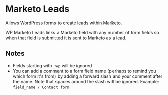 # Marketo Leads

Allows WordPress forms to create leads within Marketo.

WP Marketo Leads links a Marketo field with any number of form fields so when that field is submitted it is sent to Marketo as a lead.

## Notes

- Fields starting with `_wp` will be ignored
- You can add a comment to a form field name (perhaps to remind you which form it's from) by adding a forward slash and your comment after the name. Note that spaces around the slash will be ignored. Example: `field_name / Contact form`